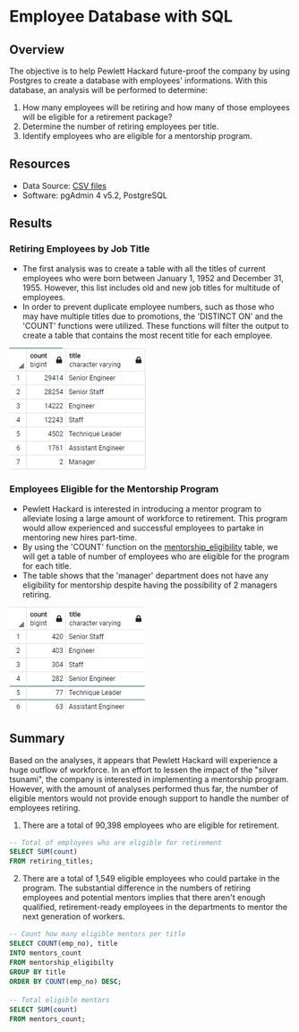 # Employee Database with SQL

## Overview
The objective is to help Pewlett Hackard future-proof the company by using Postgres to create a database with employees' informations.  With this database, an analysis will be performed to determine:

  1. How many employees will be retiring and how many of those employees will be eligible for a retirement package?
  2. Determine the number of retiring employees per title.
  3. Identify employees who are eligible for a mentorship program.   

## Resources
- Data Source: [CSV files](https://github.com/junepwk/pewlett-hackard-analysis/tree/main/data)
- Software: pgAdmin 4 v5.2, PostgreSQL

## Results

### Retiring Employees by Job Title

- The first analysis was to create a table with all the titles of current employees who were born between January 1, 1952 and December 31, 1955.  However, this list includes old and new job titles for multitude of employees.
- In order to prevent duplicate employee numbers, such as those who may have multiple titles due to promotions, the 'DISTINCT ON' and the 'COUNT' functions were utilized.  These functions will filter the output to create a table that contains the most recent title for each employee. 

![retiring_titles_output](https://github.com/junepwk/pewlett-hackard-analysis/blob/main/output/retiring_titles_output.png)

### Employees Eligible for the Mentorship Program

- Pewlett Hackard is interested in introducing a mentor program to alleviate losing a large amount of workforce to retirement.  This program would allow experienced and successful employees to partake in mentoring new hires part-time.
- By using the 'COUNT' function on the [mentorship_eligibility](https://github.com/junepwk/pewlett-hackard-analysis/blob/main/data/mentorship_eligibility.csv) table, we will get a table of number of employees who are eligible for the program for each title.
- The table shows that the 'manager' department does not have any eligibility for mentorship despite having the possibility of 2 managers retiring.

![mentors_count_output](https://github.com/junepwk/pewlett-hackard-analysis/blob/main/output/mentors_count_output.png)

## Summary
Based on the analyses, it appears that Pewlett Hackard will experience a huge outflow of workforce.  In an effort to lessen the impact of the "silver tsunami", the company is interested in implementing a mentorship program.  However, with the amount of analyses performed thus far, the number of eligible mentors would not provide enough support to handle the number of employees retiring.
1. There are a total of 90,398 employees who are eligible for retirement.

```Sql
-- Total of employees who are eligible for retirement
SELECT SUM(count)
FROM retiring_titles;
```
2. There are a total of 1,549 eligible employees who could partake in the program.  The substantial difference in the numbers of retiring employees and potential mentors implies that there aren't enough qualified, retirement-ready employees in the departments to mentor the next generation of workers.

```sql
-- Count how many eligible mentors per title
SELECT COUNT(emp_no), title
INTO mentors_count
FROM mentorship_eligibilty
GROUP BY title
ORDER BY COUNT(emp_no) DESC;

-- Total eligible mentors
SELECT SUM(count)
FROM mentors_count;
```
